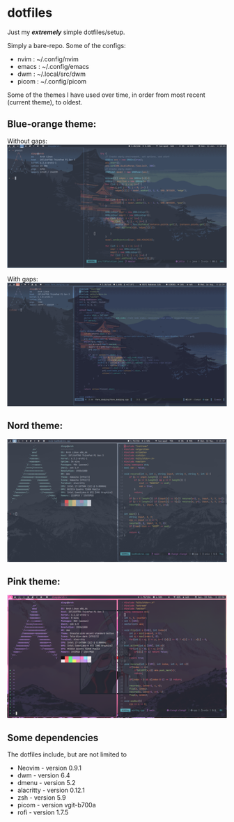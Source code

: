 # dotfiles

Just my ***extremely*** simple dotfiles/setup.

Simply a bare-repo. Some of the configs:
 - nvim : ~/.config/nvim
 - emacs : ~/.config/emacs
 - dwm : ~/.local/src/dwm
 - picom : ~/.config/picom

Some of the themes I have used over time, in order from most recent (current theme), to oldest.

## Blue-orange theme:

Without gaps:
<img src="./blueTheme.png" >

With gaps:
<img src="./blueThemeGaps.png" >

## Nord theme:

<img src="./nordTheme.png" >

## Pink theme:

<img src="./pinkNeonTheme.png" >

## Some dependencies

The dotfiles include, but are not limited to
- Neovim - version 0.9.1
- dwm - version 6.4
- dmenu - version 5.2
- alacritty - version 0.12.1
- zsh - version 5.9
- picom - version vgit-b700a
- rofi - version 1.7.5
